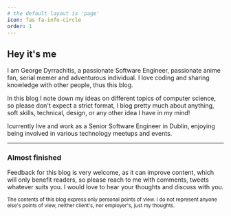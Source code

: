```yaml
---
# the default layout is 'page'
icon: fas fa-info-circle
order: 1
---
```


## Hey it's me
I am George Dyrrachitis, a passionate Software Engineer, passionate anime fan, serial memer and adventurous individual. I love coding and sharing knowledge with other people, thus this blog.

In this blog I note down my ideas on different topics of computer science, so please don't expect a strict format, I blog pretty much about anything, soft skills, technical, design, or any other idea I have in my mind!

Icurrently live and work as a Senior Software Engineer in Dublin, enjoying being involved in various technology meetups and events.

---

### Almost finished
Feedback for this blog is very welcome, as it can improve content, which will only benefit readers, so please reach to me with comments, tweets whatever suits you. I would love to hear your thoughts and discuss with you.

<small>The contents of this blog express only personal points of view. I do not represent anyone else's points of view, neither client's, nor employer's, just my thoughts.</small>
